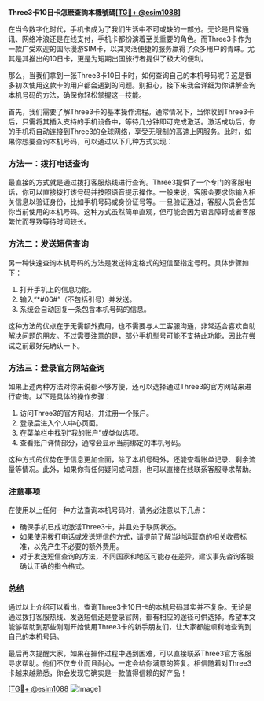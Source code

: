**Three3卡10日卡怎麽查詢本機號碼[[TG💪+ @esim1088](https://t.me/s/esim1088)]**

在当今数字化时代，手机卡成为了我们生活中不可或缺的一部分。无论是日常通讯、网络冲浪还是在线支付，手机卡都扮演着至关重要的角色。而Three3卡作为一款广受欢迎的国际漫游SIM卡，以其灵活便捷的服务赢得了众多用户的青睐。尤其是其推出的10日卡，更是为短期出国旅行者提供了极大的便利。

那么，当我们拿到一张Three3卡10日卡时，如何查询自己的本机号码呢？这是很多初次使用这款卡的用户都会遇到的问题。别担心，接下来我会详细为你讲解查询本机号码的方法，确保你轻松掌握这一技能。

首先，我们需要了解Three3卡的基本操作流程。通常情况下，当你收到Three3卡后，只需将其插入支持的手机设备中，等待几分钟即可完成激活。激活成功后，你的手机将自动连接到Three3的全球网络，享受无限制的高速上网服务。此时，如果你想要查询本机号码，可以通过以下几种方式实现：

### 方法一：拨打电话查询

最直接的方式就是通过拨打客服热线进行查询。Three3提供了一个专门的客服电话，你可以直接拨打该号码并按照语音提示操作。一般来说，客服会要求你输入相关信息以验证身份，比如手机号码或身份证号等。一旦验证通过，客服人员会告知你当前使用的本机号码。这种方式虽然简单直观，但可能会因为语言障碍或者客服繁忙而导致等待时间较长。

### 方法二：发送短信查询

另一种快速查询本机号码的方法是发送特定格式的短信至指定号码。具体步骤如下：

1. 打开手机上的信息功能。
2. 输入“*#06#”（不包括引号）并发送。
3. 系统会自动回复一条包含本机号码的信息。

这种方法的优点在于无需额外费用，也不需要与人工客服沟通，非常适合喜欢自助解决问题的朋友。不过需要注意的是，部分手机型号可能不支持此功能，因此在尝试之前最好先确认一下。

### 方法三：登录官方网站查询

如果上述两种方法对你来说都不够方便，还可以选择通过Three3的官方网站来进行查询。以下是具体的操作步骤：

1. 访问Three3的官方网站，并注册一个账户。
2. 登录后进入个人中心页面。
3. 在菜单栏中找到“我的账户”或类似选项。
4. 查看账户详情部分，通常会显示当前绑定的本机号码。

这种方式的优势在于信息更加全面，除了本机号码外，还能查看账单记录、剩余流量等情况。此外，如果你有任何疑问或问题，也可以直接在线联系客服寻求帮助。

### 注意事项

在使用以上任何一种方法查询本机号码时，请务必注意以下几点：

- 确保手机已成功激活Three3卡，并且处于联网状态。
- 如果使用拨打电话或发送短信的方式，请提前了解当地运营商的相关收费标准，以免产生不必要的额外费用。
- 对于发送短信查询的方法，不同国家和地区可能存在差异，建议事先咨询客服确认正确的指令格式。

### 总结

通过以上介绍可以看出，查询Three3卡10日卡的本机号码其实并不复杂。无论是通过拨打客服热线、发送短信还是登录官网，都有相应的途径可供选择。希望本文能够帮助到那些刚刚开始使用Three3卡的新手朋友们，让大家都能顺利地查询到自己的本机号码。

最后再次提醒大家，如果在操作过程中遇到困难，可以直接联系Three3官方客服寻求帮助。他们不仅专业而且耐心，一定会给你满意的答复。相信随着对Three3卡越来越熟悉，你会发现它确实是一款值得信赖的好产品！

[[TG💪+ @esim1088](https://t.me/s/esim1088) ![Image](https://i.postimg.cc/4NQfJmqS/Snipaste-2025-05-13-00-14-12.png)]